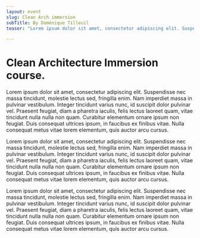 ```yaml
---
layout: event
slug: Clean Arch immersion
subTitle: By Doménique Tilleuil
teaser: "Lorem ipsum dolor sit amet, consectetur adipiscing elit. Suspendisse nec massa tincidunt, molestie lectus sed, fringilla enim. Nam imperdiet massa in pulvinar vestibulum. Integer tincidunt varius nunc, id suscipit dolor pulvinar vel. Praesent feugiat, diam a pharetra iaculis, felis lectus laoreet quam, vitae tincidunt nulla nulla non quam. Curabitur elementum ornare ipsum non feugiat. Duis consequat ultrices ipsum, in faucibus ex finibus vitae. Nulla consequat metus vitae lorem elementum, quis auctor arcu cursus."

---
```


# Clean Architecture Immersion course.

Lorem ipsum dolor sit amet, consectetur adipiscing elit. Suspendisse nec massa tincidunt, molestie lectus sed, fringilla enim. Nam imperdiet massa in pulvinar vestibulum. Integer tincidunt varius nunc, id suscipit dolor pulvinar vel. Praesent feugiat, diam a pharetra iaculis, felis lectus laoreet quam, vitae tincidunt nulla nulla non quam. Curabitur elementum ornare ipsum non feugiat. Duis consequat ultrices ipsum, in faucibus ex finibus vitae. Nulla consequat metus vitae lorem elementum, quis auctor arcu cursus.

Lorem ipsum dolor sit amet, consectetur adipiscing elit. Suspendisse nec massa tincidunt, molestie lectus sed, fringilla enim. Nam imperdiet massa in pulvinar vestibulum. Integer tincidunt varius nunc, id suscipit dolor pulvinar vel. Praesent feugiat, diam a pharetra iaculis, felis lectus laoreet quam, vitae tincidunt nulla nulla non quam. Curabitur elementum ornare ipsum non feugiat. Duis consequat ultrices ipsum, in faucibus ex finibus vitae. Nulla consequat metus vitae lorem elementum, quis auctor arcu cursus.

Lorem ipsum dolor sit amet, consectetur adipiscing elit. Suspendisse nec massa tincidunt, molestie lectus sed, fringilla enim. Nam imperdiet massa in pulvinar vestibulum. Integer tincidunt varius nunc, id suscipit dolor pulvinar vel. Praesent feugiat, diam a pharetra iaculis, felis lectus laoreet quam, vitae tincidunt nulla nulla non quam. Curabitur elementum ornare ipsum non feugiat. Duis consequat ultrices ipsum, in faucibus ex finibus vitae. Nulla consequat metus vitae lorem elementum, quis auctor arcu cursus.
